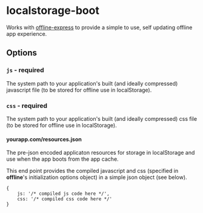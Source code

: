 # localstorage-boot

Works with [offline-express](http://www.github.com/matthew-andrews/offline-express) to provide a simple to use, self updating offline app experience.

<!--```javascript
{
	js:        path.join(__dirname, 'dist/client.js'),
	css:       path.join(__dirname, 'dist/styles.css'),
}
```-->

## Options

### `js` - required

The system path to your application's built (and ideally compressed) javascript file (to be stored for offline use in localStorage).

### `css` - required

The system path to your application's built (and ideally compressed) css file (to be stored for offline use in localStorage).

#### yourapp.com/resources.json

The pre-json encoded applicaton resources for storage in localStorage and use when the app boots from the app cache.

This end point provides the compiled javascript and css (specified in **offline**'s initialization options object) in a simple json object (see below).

```
{
	js: '/* compiled js code here */',
	css: '/* compiled css code here */'
}
```
